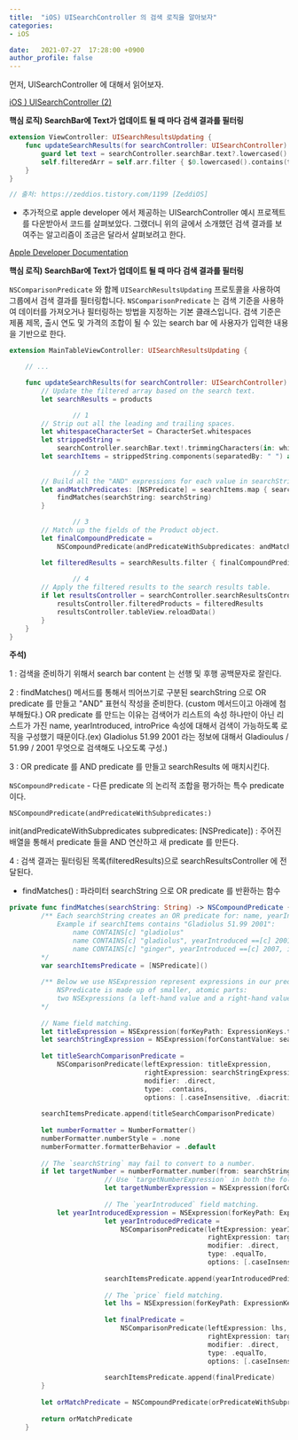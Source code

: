 ```yaml
---
title:  "iOS) UISearchController 의 검색 로직을 알아보자"
categories:
- iOS

date:   2021-07-27  17:28:00 +0900
author_profile: false
---
```

먼저, UISearchController 에 대해서 읽어보자.

[iOS ) UISearchController (2)](https://zeddios.tistory.com/1199)

**핵심 로직) SearchBar에 Text가 업데이트 될 때 마다 검색 결과를 필터링**

```swift
extension ViewController: UISearchResultsUpdating {
    func updateSearchResults(for searchController: UISearchController) {
        guard let text = searchController.searchBar.text?.lowercased() else { return }
        self.filteredArr = self.arr.filter { $0.lowercased().contains(text) }
    }
}

// 출처: https://zeddios.tistory.com/1199 [ZeddiOS]
```

- 추가적으로 apple developer 에서 제공하는 UISearchController 예시 프로젝트를 다운받아서 코드를 살펴보았다. 그랬더니 위의 글에서 소개했던 검색 결과를 보여주는 알고리즘이 조금은 달라서 살펴보려고 한다.

[Apple Developer Documentation](https://developer.apple.com/documentation/uikit/view_controllers/displaying_searchable_content_by_using_a_search_controller)

**핵심 로직) SearchBar에 Text가 업데이트 될 때 마다 검색 결과를 필터링**

`NSComparisonPredicate` 와 함께 `UISearchResultsUpdating` 프로토콜을 사용하여 그룹에서 검색 결과를 필터링합니다. `NSComparisonPredicate` 는 검색 기준을 사용하여 데이터를 가져오거나 필터링하는 방법을 지정하는 기본 클래스입니다. 검색 기준은 제품 제목, 출시 연도 및 가격의 조합이 될 수 있는 search bar 에 사용자가 입력한 내용을 기반으로 한다.

```swift
extension MainTableViewController: UISearchResultsUpdating {

    // ...

    func updateSearchResults(for searchController: UISearchController) {
        // Update the filtered array based on the search text.
        let searchResults = products

                // 1
        // Strip out all the leading and trailing spaces.
        let whitespaceCharacterSet = CharacterSet.whitespaces
        let strippedString =
            searchController.searchBar.text!.trimmingCharacters(in: whitespaceCharacterSet)
        let searchItems = strippedString.components(separatedBy: " ") as [String]
                
                // 2
        // Build all the "AND" expressions for each value in searchString.
        let andMatchPredicates: [NSPredicate] = searchItems.map { searchString in
            findMatches(searchString: searchString)
        }

                // 3
        // Match up the fields of the Product object.
        let finalCompoundPredicate =
            NSCompoundPredicate(andPredicateWithSubpredicates: andMatchPredicates)

        let filteredResults = searchResults.filter { finalCompoundPredicate.evaluate(with: $0) }
                
                // 4
        // Apply the filtered results to the search results table.
        if let resultsController = searchController.searchResultsController as? ResultsTableController {
            resultsController.filteredProducts = filteredResults
            resultsController.tableView.reloadData()
        }
    }
}
```

**주석)**

1 : 검색을 준비하기 위해서 search bar content 는 선행 및 후행 공백문자로 잘린다.

2 : findMatches() 메서드를 통해서 띄어쓰기로 구분된 searchString 으로 OR predicate 를 만들고 "AND" 표현식 작성을 준비한다. (custom 메서드이고 아래에 첨부해뒀다.) OR predicate 를 만드는 이유는 검색어가 리스트의 속성 하나만이 아닌 리스트가 가진 name, yearIntroduced, introPrice 속성에 대해서 검색이 가능하도록 로직을 구성했기 때문이다.(ex) Gladiolus 51.99 2001 라는 정보에 대해서 Gladioulus / 51.99 / 2001 무엇으로 검색해도 나오도록 구성.)

3 : OR predicate 를 AND predicate 를 만들고 searchResults 에 매치시킨다. 

`NSCompoundPredicate` - 다른 predicate 의 논리적 조합을 평가하는 특수 predicate 이다.

`NSCompoundPredicate(andPredicateWithSubpredicates:)`

init(andPredicateWithSubpredicates subpredicates: [NSPredicate]) : 주어진 배열을 통해서  predicate 들을 AND 연산하고 새 predicate 를 만든다.

4 : 검색 결과는 필터링된 목록(filteredResults)으로 searchResultsController 에 전달된다.

- findMatches() : 파라미터 searchString 으로 OR predicate 를 반환하는 함수

```swift
private func findMatches(searchString: String) -> NSCompoundPredicate {
        /** Each searchString creates an OR predicate for: name, yearIntroduced, introPrice.
            Example if searchItems contains "Gladiolus 51.99 2001":
                name CONTAINS[c] "gladiolus"
                name CONTAINS[c] "gladiolus", yearIntroduced ==[c] 2001, introPrice ==[c] 51.99
                name CONTAINS[c] "ginger", yearIntroduced ==[c] 2007, introPrice ==[c] 49.98
        */
        var searchItemsPredicate = [NSPredicate]()
        
        /** Below we use NSExpression represent expressions in our predicates.
            NSPredicate is made up of smaller, atomic parts:
            two NSExpressions (a left-hand value and a right-hand value).
        */
        
        // Name field matching.
        let titleExpression = NSExpression(forKeyPath: ExpressionKeys.title.rawValue)
        let searchStringExpression = NSExpression(forConstantValue: searchString)
        
        let titleSearchComparisonPredicate =
            NSComparisonPredicate(leftExpression: titleExpression,
                                  rightExpression: searchStringExpression,
                                  modifier: .direct,
                                  type: .contains,
                                  options: [.caseInsensitive, .diacriticInsensitive])
        
        searchItemsPredicate.append(titleSearchComparisonPredicate)
        
        let numberFormatter = NumberFormatter()
        numberFormatter.numberStyle = .none
        numberFormatter.formatterBehavior = .default
        
        // The `searchString` may fail to convert to a number.
        if let targetNumber = numberFormatter.number(from: searchString) {
                        // Use `targetNumberExpression` in both the following predicates.
                        let targetNumberExpression = NSExpression(forConstantValue: targetNumber)
            
                        // The `yearIntroduced` field matching.
            let yearIntroducedExpression = NSExpression(forKeyPath: ExpressionKeys.yearIntroduced.rawValue)
                        let yearIntroducedPredicate =
                            NSComparisonPredicate(leftExpression: yearIntroducedExpression,
                                                  rightExpression: targetNumberExpression,
                                                  modifier: .direct,
                                                  type: .equalTo,
                                                  options: [.caseInsensitive, .diacriticInsensitive])
            
                        searchItemsPredicate.append(yearIntroducedPredicate)
            
                        // The `price` field matching.
                        let lhs = NSExpression(forKeyPath: ExpressionKeys.introPrice.rawValue)
            
                        let finalPredicate =
                            NSComparisonPredicate(leftExpression: lhs,
                                                  rightExpression: targetNumberExpression,
                                                  modifier: .direct,
                                                  type: .equalTo,
                                                  options: [.caseInsensitive, .diacriticInsensitive])
            
                        searchItemsPredicate.append(finalPredicate)
        }
        
        let orMatchPredicate = NSCompoundPredicate(orPredicateWithSubpredicates: searchItemsPredicate)
        
        return orMatchPredicate
    }
```
